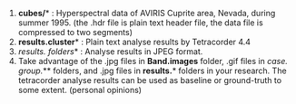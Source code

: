 1. **cubes/*** : Hyperspectral data of AVIRIS Cuprite area, Nevada, during summer 1995. (the .hdr file is plain text header file, the data file is compressed to two segments)
2. **results.cluster*** : Plain text analyse results by Tetracorder 4.4
3. **results.* folders** : Analyse results in JPEG format.
4. Take advantage of the .jpg files in **Band.images** folder, .gif files in **case.* group.*** folders, and .jpg files in **results.*** folders in your research. The tetracorder analyse results can be used as baseline or ground-truth to some extent. (personal opinions) 

